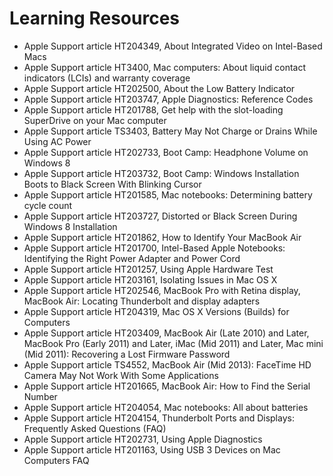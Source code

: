 # Learning Resources

- Apple Support article HT204349, About Integrated Video on Intel-Based Macs
- Apple Support article HT3400, Mac computers: About liquid contact indicators (LCIs) and warranty coverage
- Apple Support article HT202500, About the Low Battery Indicator
- Apple Support article HT203747, Apple Diagnostics: Reference Codes
- Apple Support article HT201788, Get help with the slot-loading SuperDrive on your Mac computer
- Apple Support article TS3403, Battery May Not Charge or Drains While Using AC Power
- Apple Support article HT202733, Boot Camp: Headphone Volume on Windows 8
- Apple Support article HT203732, Boot Camp: Windows Installation Boots to Black Screen With Blinking Cursor
- Apple Support article HT201585, Mac notebooks: Determining battery cycle count
- Apple Support article HT203727, Distorted or Black Screen During Windows 8 Installation
- Apple Support article HT201862, How to Identify Your MacBook Air
- Apple Support article HT201700, Intel-Based Apple Notebooks: Identifying the Right Power Adapter and Power Cord
- Apple Support article HT201257, Using Apple Hardware Test
- Apple Support article HT203161, Isolating Issues in Mac OS X
- Apple Support article HT202546, MacBook Pro with Retina display, MacBook Air: Locating Thunderbolt and display adapters
- Apple Support article HT204319, Mac OS X Versions (Builds) for Computers
- Apple Support article HT203409, MacBook Air (Late 2010) and Later, MacBook Pro (Early 2011) and Later, iMac (Mid 2011) and Later, Mac mini (Mid 2011): Recovering a Lost Firmware Password
- Apple Support article TS4552, MacBook Air (Mid 2013): FaceTime HD Camera May Not Work With Some Applications
- Apple Support article HT201665, MacBook Air: How to Find the Serial Number
- Apple Support article HT204054, Mac notebooks: All about batteries
- Apple Support article HT204154, Thunderbolt Ports and Displays: Frequently Asked Questions (FAQ)
- Apple Support article HT202731, Using Apple Diagnostics
- Apple Support article HT201163, Using USB 3 Devices on Mac Computers FAQ
